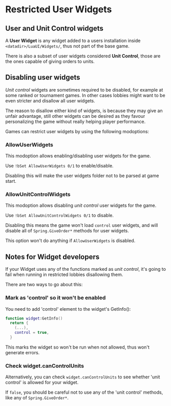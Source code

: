 # Restricted User Widgets

## User and Unit Control widgets

A **User Widget** is any widget added to a users installation inside `<datadir>/LuaUI/Widgets/`, thus not part of the base game.

There is also a subset of user widgets considered **Unit Control**, those are the ones capable of giving orders to units. 

## Disabling user widgets

*Unit control* widgets are sometimes required to be disabled, for example at some ranked or tournament games. In other cases lobbies might want to be even stricter and disallow all user widgets.

The reason to disallow either kind of widgets, is because they may give an unfair advantage, still other widgets can be desired as they favour personalizing the game without really helping player performance.

Games can restrict user widgets by using the following modoptions:

### AllowUserWidgets

This modoption allows enabling/disabling user widgets for the game.

Use `!bSet AllowUserWidgets 0/1` to enable/disable.

Disabling this will make the user widgets folder not to be parsed at game start.

### AllowUnitControlWidgets

This modoption allows disabling *unit control* user widgets for the game.

Use `!bSet AllowUnitControlWidgets 0/1` to disable.

Disabling this means the game won't load `control` user widgets, and will disable all of `Spring.GiveOrder*` methods for user widgets.

This option won't do anything if `AllowUserWidgets` is disabled.

## Notes for Widget developers

If your Widget uses any of the functions marked as *unit control*, it's going to fail when running in restricted lobbies disallowing them.

There are two ways to go about this:

### Mark as 'control' so it won't be enabled

You need to add 'control' element to the widget's GetInfo():

```lua
function widget:GetInfo()
  return {
    (...),
    control = true,
  }
```

This marks the widget so won't be run when not allowed, thus won't generate errors.

### Check widget.canControlUnits

Alternatively, you can check `widget.canControlUnits` to see whether 'unit control' is allowed for your widget.

If `false`, you should be careful not to use any of the 'unit control' methods, like any of `Spring.GiveOrder*`.

